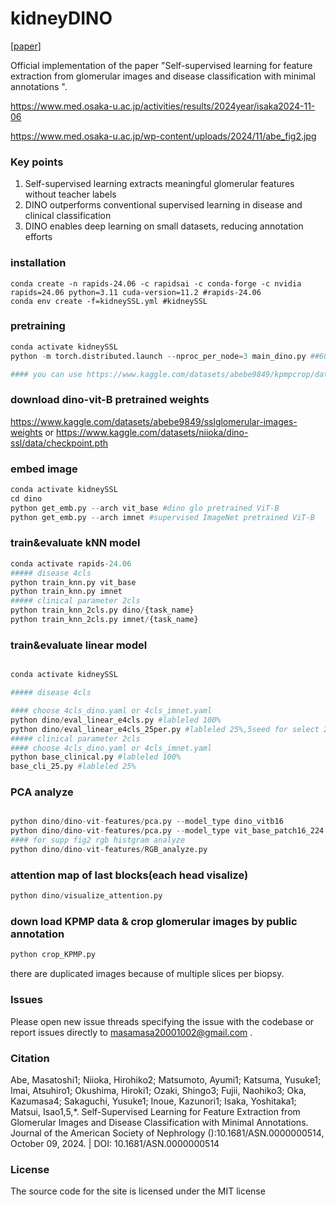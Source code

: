 # kidneyDINO
[[paper](https://journals.lww.com/jasn/abstract/9900/self_supervised_learning_for_feature_extraction.439.aspx)]

Official implementation of the paper "Self-supervised learning for feature extraction from glomerular images and disease classification with minimal annotations ".

https://www.med.osaka-u.ac.jp/activities/results/2024year/isaka2024-11-06 

https://www.med.osaka-u.ac.jp/wp-content/uploads/2024/11/abe_fig2.jpg 

### Key points

1. Self-supervised learning extracts meaningful glomerular features without teacher labels
2. DINO outperforms conventional supervised learning in disease and clinical classification 
3. DINO enables deep learning on small datasets, reducing annotation efforts


### installation
```
conda create -n rapids-24.06 -c rapidsai -c conda-forge -c nvidia rapids=24.06 python=3.11 cuda-version=11.2 #rapids-24.06
conda env create -f=kidneySSL.yml #kidneySSL
```

### pretraining

``` python
conda activate kidneySSL
python -m torch.distributed.launch --nproc_per_node=3 main_dino.py ##600epoch dino training

#### you can use https://www.kaggle.com/datasets/abebe9849/kpmpcrop/data to try dino pretraining 
```

### download dino-vit-B pretrained weights

https://www.kaggle.com/datasets/abebe9849/sslglomerular-images-weights 
or
https://www.kaggle.com/datasets/niioka/dino-ssl/data/checkpoint.pth


### embed image
```python
conda activate kidneySSL
cd dino
python get_emb.py --arch vit_base #dino glo pretrained ViT-B
python get_emb.py --arch imnet #supervised ImageNet pretrained ViT-B
```
###  train&evaluate kNN model 

 
```python
conda activate rapids-24.06
##### disease 4cls 
python train_knn.py vit_base 
python train_knn.py imnet
##### clinical parameter 2cls
python train_knn_2cls.py dino/{task_name} 
python train_knn_2cls.py imnet/{task_name} 

```
###  train&evaluate linear model

```python

conda activate kidneySSL

##### disease 4cls 

#### choose 4cls_dino.yaml or 4cls_imnet.yaml 
python dino/eval_linear_e4cls.py #lableled 100%
python dino/eval_linear_e4cls_25per.py #lableled 25%,5seed for select 25%
##### clinical parameter 2cls
#### choose 4cls_dino.yaml or 4cls_imnet.yaml 
python base_clinical.py #lableled 100%
base_cli_25.py #lableled 25% 

```

### PCA analyze 

```python

python dino/dino-vit-features/pca.py --model_type dino_vitb16
python dino/dino-vit-features/pca.py --model_type vit_base_patch16_224
#### for supp fig2 rgb histgram analyze
python dino/dino-vit-features/RGB_analyze.py

```

### attention map of last blocks(each head visalize)
```python
python dino/visualize_attention.py 
```

### down load KPMP data & crop glomerular images by public annotation
```python
python crop_KPMP.py 
```
there are duplicated images because of multiple slices per biopsy.

### Issues
Please open new issue threads specifying the issue with the codebase or report issues directly to masamasa20001002@gmail.com . 

### Citation
Abe, Masatoshi1; Niioka, Hirohiko2; Matsumoto, Ayumi1; Katsuma, Yusuke1; Imai, Atsuhiro1; Okushima, Hiroki1; Ozaki, Shingo3; Fujii, Naohiko3; Oka, Kazumasa4; Sakaguchi, Yusuke1; Inoue, Kazunori1; Isaka, Yoshitaka1; Matsui, Isao1,5,*. Self-Supervised Learning for Feature Extraction from Glomerular Images and Disease Classification with Minimal Annotations. Journal of the American Society of Nephrology ():10.1681/ASN.0000000514, October 09, 2024. | DOI: 10.1681/ASN.0000000514 

### License

The source code for the site is licensed under the MIT license






